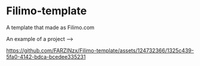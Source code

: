 # Filimo-template
A template that made as Filimo.com

An example of a project -->

https://github.com/FARZINzx/Filimo-template/assets/124732366/1325c439-5fa0-4142-bdca-bcedee335231






